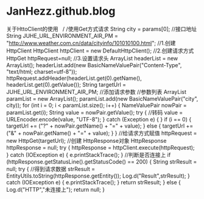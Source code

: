 # JanHezz.github.blog
关于HttoClient的使用
 
/ /使用Get方式请求
 String city = params[0];
        //接口地址
         String JUHE_URL_ENVIRONMENT_AIR_PM =
                "http://www.weather.com.cn/data/cityinfo/101010100.html";
        //1.创建HttpClient
        HttpClient httpClient = new DefaultHttpClient();
        //2.创建请求方式
        HttpGet httpRequest=null;
        //3.设置请求头
        ArrayList<NameValuePair> headerList = new ArrayList<NameValuePair>();
        headerList.add(new BasicNameValuePair("Content-Type", "text/html; charset=utf-8"));
        httpRequest.addHeader(headerList.get(0).getName(),
                headerList.get(0).getValue());
        String targetUrl = JUHE_URL_ENVIRONMENT_AIR_PM;
        //添加请求参数
        //参数列表
        ArrayList<NameValuePair> paramList = new ArrayList<NameValuePair>();
        paramList.add(new BasicNameValuePair("city", city));
      for (int i = 0; i < paramList.size(); i++) {
            NameValuePair nowPair = paramList.get(i);
            String value = nowPair.getValue();
            try {
                //转码
                value = URLEncoder.encode(value, "UTF-8");
            } catch (Exception e) {
            }
            if (i == 0) {
                targetUrl += ("?" + nowPair.getName() + "=" + value);
            } else {
                targetUrl += ("&" + nowPair.getName() + "=" + value);
            }
        }
        //给请求方式赋值
        httpRequest = new HttpGet(targetUrl);
        //创建 HttpResponse对象
        HttpResponse httpResponse = null;
        try {
            httpResponse = httpClient.execute(httpRequest);
        } catch (IOException e) {
            e.printStackTrace();
        }
        //判断是否连接上
        if (httpResponse.getStatusLine().getStatusCode() == 200) {
            String strResult = null;
            try {
                //得到请求数据
                strResult = EntityUtils.toString(httpResponse.getEntity());
                Log.d("Result",strResult);
            } catch (IOException e) {
                e.printStackTrace();
            }
            return strResult;
            } else {
            Log.d("HTTP","未连接上");
                return null;
            }

        
    

